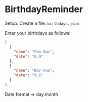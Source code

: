 # BirthdayReminder

Setup:
Create a file:  `birthdays.json`

Enter your birthdays as follows:

```json
[
  {
    "name": "Foo Bar",
    "date": "6.9"
  },
  {
    "name": "Bar Foo",
    "date": "9.6"
  }
]
```

Date format => day.month
